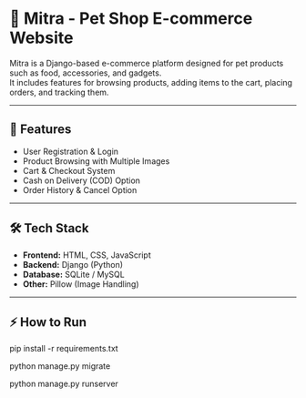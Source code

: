 # 🐾 Mitra - Pet Shop E-commerce Website

Mitra is a Django-based e-commerce platform designed for pet products such as food, accessories, and gadgets.  
It includes features for browsing products, adding items to the cart, placing orders, and tracking them.

---

## 🚀 Features
- User Registration & Login
- Product Browsing with Multiple Images
- Cart & Checkout System
- Cash on Delivery (COD) Option
- Order History & Cancel Option

---

## 🛠️ Tech Stack
- **Frontend:** HTML, CSS, JavaScript
- **Backend:** Django (Python)
- **Database:** SQLite / MySQL
- **Other:** Pillow (Image Handling)

---

## ⚡ How to Run

pip install -r requirements.txt

python manage.py migrate

python manage.py runserver




